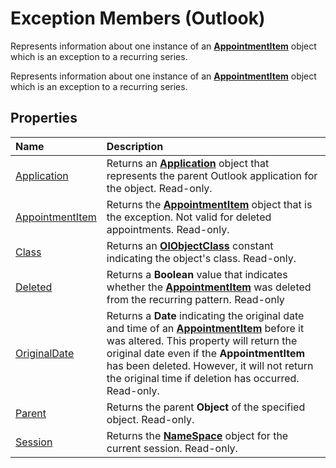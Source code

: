 
# Exception Members (Outlook)
Represents information about one instance of an  **[AppointmentItem](204a409d-654e-27aa-643a-8344c631b82d.md)** object which is an exception to a recurring series.

Represents information about one instance of an  **[AppointmentItem](204a409d-654e-27aa-643a-8344c631b82d.md)** object which is an exception to a recurring series.


## Properties



|**Name**|**Description**|
|:-----|:-----|
|[Application](e720c87d-0ad7-fd28-8ba0-58fa0f72a6f4.md)|Returns an  **[Application](797003e7-ecd1-eccb-eaaf-32d6ddde8348.md)** object that represents the parent Outlook application for the object. Read-only.|
|[AppointmentItem](35541126-99c0-6eaa-18a2-2d13519f03e7.md)|Returns the  **[AppointmentItem](204a409d-654e-27aa-643a-8344c631b82d.md)** object that is the exception. Not valid for deleted appointments. Read-only.|
|[Class](6ba22790-92aa-e379-ac8b-56f1e9195894.md)|Returns an  **[OlObjectClass](33d724b3-df3c-2a7f-a80f-93b66d96f588.md)** constant indicating the object's class. Read-only.|
|[Deleted](75d29e38-f618-fbb1-d9ff-4051a97ed55f.md)|Returns a  **Boolean** value that indicates whether the **[AppointmentItem](204a409d-654e-27aa-643a-8344c631b82d.md)** was deleted from the recurring pattern. Read-only|
|[OriginalDate](0777de75-b32d-fe23-03d8-bb3deb18a69e.md)|Returns a  **Date** indicating the original date and time of an **[AppointmentItem](204a409d-654e-27aa-643a-8344c631b82d.md)** before it was altered. This property will return the original date even if the **AppointmentItem** has been deleted. However, it will not return the original time if deletion has occurred. Read-only.|
|[Parent](4f69d446-fb50-9f81-0b71-fba3570936c5.md)|Returns the parent  **Object** of the specified object. Read-only.|
|[Session](b8663ef0-1042-e3c4-81ca-76d4b76a3351.md)|Returns the  **[NameSpace](f0dcaa19-07f5-5d42-a3bf-2e42b7885644.md)** object for the current session. Read-only.|
